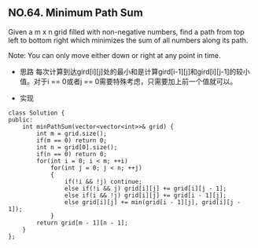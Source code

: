 ## NO.64. Minimum Path Sum
Given a m x n grid filled with non-negative numbers, find a path from top left to bottom right which minimizes the sum of all numbers along its path.

Note: You can only move either down or right at any point in time.

- 思路
每次计算到达gird[i][j]处的最小和是计算gird[i-1][j]和gird[i][j-1]的较小值。对于i == 0或者j == 0需要特殊考虑，只需要加上前一个值就可以。

- 实现
```
class Solution {
public:
    int minPathSum(vector<vector<int>>& grid) {
        int m = grid.size();
        if(m == 0) return 0;
        int n = grid[0].size();
        if(n == 0) return 0;
        for(int i = 0; i < m; ++i)
            for(int j = 0; j < n; ++j)
            {
                if(!i && !j) continue;
                else if(!i && j) grid[i][j] += grid[i][j - 1];
                else if(i && !j) grid[i][j] += grid[i - 1][j];
                else grid[i][j] += min(grid[i - 1][j], grid[i][j - 1]);
            }
        return grid[m - 1][n - 1];
    }
};
```